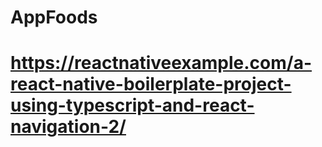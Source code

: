 # AppFoods

# https://reactnativeexample.com/a-react-native-boilerplate-project-using-typescript-and-react-navigation-2/
